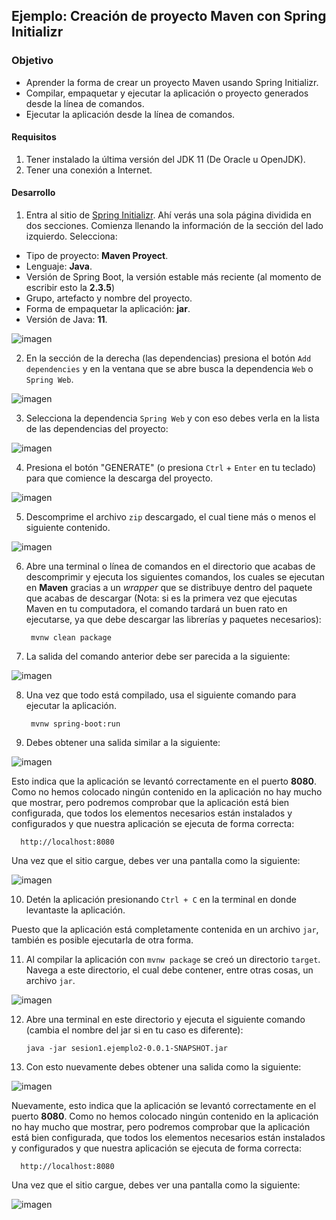 ## Ejemplo: Creación de proyecto Maven con Spring Initializr

### Objetivo
- Aprender la forma de crear un proyecto Maven usando Spring Initializr.
- Compilar, empaquetar y ejecutar la aplicación o proyecto generados desde la línea de comandos.
- Ejecutar la aplicación desde la línea de comandos.

#### Requisitos
1. Tener instalado la última versión del JDK 11 (De Oracle u OpenJDK).
2. Tener una conexión a Internet.

#### Desarrollo

1. Entra al sitio de [Spring Initializr](https://start.spring.io/). Ahí verás una sola página dividida en dos secciones. Comienza llenando la información de la sección del lado izquierdo. Selecciona:
  - Tipo de proyecto: **Maven Proyect**.
  - Lenguaje: **Java**.
  - Versión de Spring Boot, la versión estable más reciente (al momento de escribir esto la **2.3.5**)
  - Grupo, artefacto y nombre del proyecto.
  - Forma de empaquetar la aplicación: **jar**.
  - Versión de Java: **11**.

![imagen](img/img_01.png)

2. En la sección de la derecha (las dependencias) presiona el botón `Add dependencies` y en la ventana que se abre busca la dependencia `Web` o `Spring Web`.

![imagen](img/img_05.png)

3. Selecciona la dependencia `Spring Web` y con eso debes verla en la lista de las dependencias del proyecto:

![imagen](img/img_06.png) 

4. Presiona el botón "GENERATE" (o presiona `Ctrl` + `Enter` en tu teclado) para que comience la descarga del proyecto.

![imagen](img/img_03.png)

5. Descomprime el archivo `zip` descargado, el cual tiene más o menos el siguiente contenido.

![imagen](img/img_07.png)

6. Abre una terminal o línea de comandos en el directorio que acabas de descomprimir y ejecuta los siguientes comandos, los cuales se ejecutan en **Maven** gracias a un *wrapper* que se distribuye dentro del paquete que acabas de descargar (Nota: si es la primera vez que ejecutas Maven en tu computadora, el comando tardará un buen rato en ejecutarse, ya que debe descargar las librerías y paquetes necesarios):

        mvnw clean package
      
7. La salida del comando anterior debe ser parecida a la siguiente:

![imagen](img/img_08.png)

8. Una vez que todo está compilado, usa el siguiente comando para ejecutar la aplicación. 

        mvnw spring-boot:run
        
9. Debes obtener una salida similar a la siguiente:

![imagen](img/img_09.png)

Esto indica que la aplicación se levantó correctamente en el puerto **8080**. Como no hemos colocado ningún contenido en la aplicación no hay mucho que mostrar, pero podremos comprobar que la aplicación está bien configurada, que todos los elementos necesarios están instalados y configurados y que nuestra aplicación se ejecuta de forma correcta:

      http://localhost:8080
      
Una vez que el sitio cargue, debes ver una pantalla como la siguiente:

![imagen](img/img_10.png)

10. Detén la aplicación presionando `Ctrl + C` en la terminal en donde levantaste la aplicación.

Puesto que la aplicación está completamente contenida en un archivo `jar`, también es posible ejecutarla de otra forma.

11. Al compilar la aplicación con `mvnw package` se creó un directorio `target`. Navega a este directorio, el cual debe contener, entre otras cosas, un archivo `jar`.

![imagen](img/img_11.png)

12. Abre una terminal en este directorio y ejecuta el siguiente comando (cambia el nombre del jar si en tu caso es diferente):

        java -jar sesion1.ejemplo2-0.0.1-SNAPSHOT.jar
        
13. Con esto nuevamente debes obtener una salida como la siguiente:

![imagen](img/img_12.png)

Nuevamente, esto indica que la aplicación se levantó correctamente en el puerto **8080**. Como no hemos colocado ningún contenido en la aplicación no hay mucho que mostrar, pero podremos comprobar que la aplicación está bien configurada, que todos los elementos necesarios están instalados y configurados y que nuestra aplicación se ejecuta de forma correcta:

      http://localhost:8080
      
Una vez que el sitio cargue, debes ver una pantalla como la siguiente:

![imagen](img/img_13.png)
